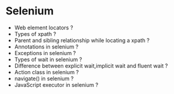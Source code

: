 # Selenium

- Web element locators ?
- Types of xpath ?
- Parent and sibling relationship while locating a xpath ?
- Annotations in selenium ?
- Exceptions in selenium ?
- Types of wait in selenium ?
- Difference between explicit wait,implicit wait and fluent wait ?
- Action class in selenium ?
- navigate() in selenium ?
- JavaScript executor in selenium ?
